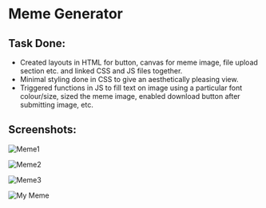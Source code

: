 # Meme Generator

## Task Done:

- Created layouts in HTML for button, canvas for meme image, file upload section etc. and linked CSS and JS files together.
- Minimal styling done in CSS to give an aesthetically pleasing view.
- Triggered functions in JS to fill text on image using a particular font colour/size, sized the meme image, enabled download button after submitting image, etc.

## Screenshots:

![Meme1](https://user-images.githubusercontent.com/61372508/156982744-a4d07be7-2f00-4136-91fa-414515e6509a.PNG)



![Meme2](https://user-images.githubusercontent.com/61372508/156982759-b42514bd-33ca-4c28-b226-1c9805648dc7.PNG)



![Meme3](https://user-images.githubusercontent.com/61372508/156982770-4be607bb-9a33-4b90-8f63-835873de2c41.PNG)



![My Meme](https://user-images.githubusercontent.com/61372508/156982779-ded64bdc-913a-4603-a49a-cb7976f1633e.png)
